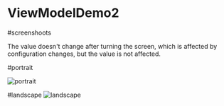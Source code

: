 # ViewModelDemo2

#screenshoots

The value doesn't change after turning the screen, which is affected by configuration changes, but the value is not affected.

#portrait

![portrait](https://github.com/mahmutozyurt/ViewModelDemo2/assets/77881343/5afbadef-23a8-4846-9848-bc8b24e335b3)

#landscape
![landscape](https://github.com/mahmutozyurt/ViewModelDemo2/assets/77881343/d389bb21-77ae-4f2a-bc61-fe62460c2074)
